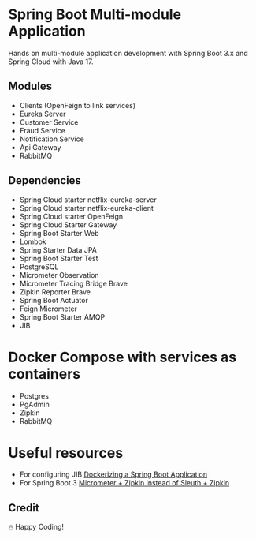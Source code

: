 # Spring Boot Multi-module Application

Hands on multi-module application development with Spring Boot 3.x and Spring Cloud with Java 17.

## Modules

* Clients (OpenFeign to link services)
* Eureka Server
* Customer Service
* Fraud Service
* Notification Service
* Api Gateway
* RabbitMQ

## Dependencies

- Spring Cloud starter  netflix-eureka-server
- Spring Cloud starter  netflix-eureka-client
- Spring Cloud starter OpenFeign
- Spring Cloud Starter Gateway
- Spring Boot Starter Web
- Lombok
- Spring Starter Data JPA
- Spring Boot Starter Test
- PostgreSQL
- Micrometer Observation
- Micrometer Tracing Bridge Brave
- Zipkin Reporter Brave
- Spring Boot Actuator
- Feign Micrometer
- Spring Boot Starter AMQP
- JIB

# Docker Compose with services as containers

- Postgres
- PgAdmin
- Zipkin
- RabbitMQ

# Useful resources

- For configuring JIB [Dockerizing a Spring Boot Application](https://betulsahinn.medium.com/dockerizing-a-spring-boot-application-and-using-the-jib-maven-plugin-95c329866f34)
- For Spring Boot 3 [Micrometer + Zipkin instead of Sleuth + Zipkin](https://www.appsdeveloperblog.com/micrometer-and-zipkin-in-spring-boot/)

## Credit

🔥 Happy Coding!